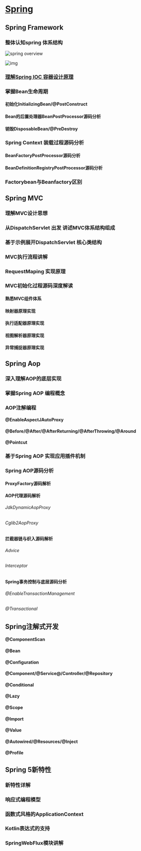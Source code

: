 #  [Spring](<https://www.processon.com/view/link/5cb6c8a4e4b059e209fbf369#outline>)

## Spring Framework

### 整体认知spring 体系结构

![spring overview](https://docs.spring.io/spring/docs/4.2.x/spring-framework-reference/html/images/spring-overview.png)

![img](https://i.imgur.com/i2Co0yf.png)

### [理解Spring IOC 容器设计原理](https://zhuanlan.zhihu.com/p/49529049)

> 

### 掌握Bean生命周期

#### 初始化InitializingBean/@PostConstruct

#### Bean的后置处理器BeanPostProcessor源码分析

#### 销毁DisposableBean/@PreDestroy

### Spring Context 装载过程源码分析

#### BeanFactoryPostProcessor源码分析

#### BeanDefinitionRegistryPostProcessor源码分析

### Factorybean与Beanfactory区别

## Spring MVC

### 理解MVC设计思想

### 从DispatchServlet 出发 讲述MVC体系结构组成

### 基于示例展开DispatchServlet 核心类结构

### MVC执行流程讲解

### RequestMaping 实现原理 

### MVC初始化过程源码深度解读

#### 熟悉MVC组件体系

#### 映射器原理实现

#### 执行适配器原理实现

#### 视图解析器原理实现

#### 异常捕捉器原理实现

## Spring Aop

### 深入理解AOP的底层实现

### 掌握Spring AOP 编程概念

### AOP注解编程

#### @EnableAspectJAutoProxy

#### @Before/@After/@AfterReturning/@AfterThrowing/@Around

#### @Pointcut

### 基于Spring AOP 实现应用插件机制

### Spring  AOP源码分析

#### ProxyFactory源码解析

#### AOP代理源码解析

###### JdkDynamicAopProxy

###### Cglib2AopProxy

#### 拦截器链与织入源码解析

###### Advice

###### Interceptor

#### Spring事务控制与底层源码分析

###### @EnableTransactionManagement

###### @Transactional

## Spring注解式开发

#### @ComponentScan

#### @Bean

#### @Configuration

#### @Component/@Service@/Controller/@Repository

#### @Conditional

#### @Lazy

#### @Scope

#### @Import

#### @Value

#### @Autowired/@Resources/@Inject

#### @Profile

## Spring 5新特性

### 新特性详解

### 响应式编程模型

### 函数式风格的ApplicationContext

### Kotlin表达式的支持

### SpringWebFlux模块讲解